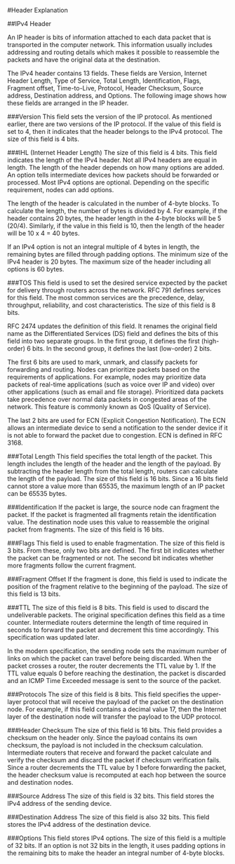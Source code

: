 #Header Explanation

##IPv4 Header

An IP header is bits of information attached to each data packet that is transported in the computer network. This information usually includes addressing and routing details which makes it possible to reassemble the packets and have the original data at the destination.

The IPv4 header contains 13 fields. These fields are Version, Internet Header Length, Type of Service, Total Length, Identification, Flags, Fragment offset, Time-to-Live, Protocol, Header Checksum, Source address, Destination address, and Options. The following image shows how these fields are arranged in the IP header.

###Version
This field sets the version of the IP protocol. As mentioned earlier, there are two versions of the IP protocol. If the value of this field is set to 4, then it indicates that the header belongs to the IPv4 protocol. The size of this field is 4 bits.

###IHL (Internet Header Length)
The size of this field is 4 bits. This field indicates the length of the IPv4 header. Not all IPv4 headers are equal in length. The length of the header depends on how many options are added. An option tells intermediate devices how packets should be forwarded or processed. Most IPv4 options are optional. Depending on the specific requirement, nodes can add options.

The length of the header is calculated in the number of 4-byte blocks. To calculate the length, the number of bytes is divided by 4. For example, if the header contains 20 bytes, the header length in the 4-byte blocks will be 5 (20/4). Similarly, if the value in this field is 10, then the length of the header will be 10 x 4 = 40 bytes.

If an IPv4 option is not an integral multiple of 4 bytes in length, the remaining bytes are filled through padding options. The minimum size of the IPv4 header is 20 bytes. The maximum size of the header including all options is 60 bytes.

###TOS
This field is used to set the desired service expected by the packet for delivery through routers across the network. RFC 791 defines services for this field. The most common services are the precedence, delay, throughput, reliability, and cost characteristics. The size of this field is 8 bits.

RFC 2474 updates the definition of this field. It renames the original field name as the Differentiated Services (DS) field and defines the bits of this field into two separate groups. In the first group, it defines the first (high-order) 6 bits. In the second group, it defines the last (low-order) 2 bits.

The first 6 bits are used to mark, unmark, and classify packets for forwarding and routing. Nodes can prioritize packets based on the requirements of applications. For example, nodes may prioritize data packets of real-time applications (such as voice over IP and video) over other applications (such as email and file storage). Prioritized data packets take precedence over normal data packets in congested areas of the network. This feature is commonly known as QoS (Quality of Service).

The last 2 bits are used for ECN (Explicit Congestion Notification). The ECN allows an intermediate device to send a notification to the sender device if it is not able to forward the packet due to congestion. ECN is defined in RFC 3168.

###Total Length
This field specifies the total length of the packet. This length includes the length of the header and the length of the payload. By subtracting the header length from the total length, routers can calculate the length of the payload. The size of this field is 16 bits. Since a 16 bits field cannot store a value more than 65535, the maximum length of an IP packet can be 65535 bytes.

###Identification
If the packet is large, the source node can fragment the packet. If the packet is fragmented all fragments retain the identification value. The destination node uses this value to reassemble the original packet from fragments. The size of this field is 16 bits.

###Flags
This field is used to enable fragmentation. The size of this field is 3 bits. From these, only two bits are defined. The first bit indicates whether the packet can be fragmented or not. The second bit indicates whether more fragments follow the current fragment.

###Fragment Offset
If the fragment is done, this field is used to indicate the position of the fragment relative to the beginning of the payload. The size of this field is 13 bits.

###TTL
The size of this field is 8 bits. This field is used to discard the undeliverable packets. The original specification defines this field as a time counter. Intermediate routers determine the length of time required in seconds to forward the packet and decrement this time accordingly. This specification was updated later.

In the modern specification, the sending node sets the maximum number of links on which the packet can travel before being discarded. When the packet crosses a router, the router decrements the TTL value by 1. If the TTL value equals 0 before reaching the destination, the packet is discarded and an ICMP Time Exceeded message is sent to the source of the packet.

###Protocols
The size of this field is 8 bits. This field specifies the upper-layer protocol that will receive the payload of the packet on the destination node. For example, if this field contains a decimal value 17, then the Internet layer of the destination node will transfer the payload to the UDP protocol.

###Header Checksum
The size of this field is 16 bits. This field provides a checksum on the header only. Since the payload contains its own checksum, the payload is not included in the checksum calculation. Intermediate routers that receive and forward the packet calculate and verify the checksum and discard the packet if checksum verification fails. Since a router decrements the TTL value by 1 before forwarding the packet, the header checksum value is recomputed at each hop between the source and destination nodes.

###Source Address
The size of this field is 32 bits. This field stores the IPv4 address of the sending device.

###Destination Address
The size of this field is also 32 bits. This field stores the IPv4 address of the destination device.

###Options
This field stores IPv4 options. The size of this field is a multiple of 32 bits. If an option is not 32 bits in the length, it uses padding options in the remaining bits to make the header an integral number of 4-byte blocks.

